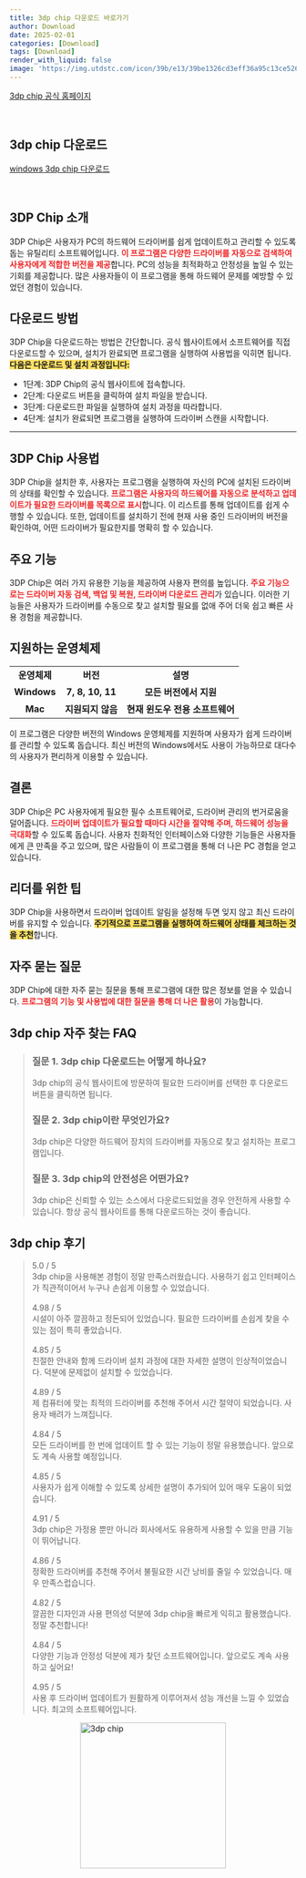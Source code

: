 ```yaml
---
title: 3dp chip 다운로드 바로가기
author: Download
date: 2025-02-01
categories: [Download]
tags: [Download]
render_with_liquid: false
image: 'https://img.utdstc.com/icon/39b/e13/39be1326cd3eff36a95c13ce526fcc5ccb9a696c56e8a99210877d905855bc91:100'
---
```

<p><a class='click-button' title='3dp chip' href='https://www.3dpchip.com/3dp/chip_down_kor.php' rel='nofollow'>3dp chip 공식 홈페이지</a></p><br>
<h2 id='3dp chip_다운로드'>3dp chip 다운로드</h2>
<p><a class="click-button windows" title="3dp chip 다운로드" href="https://www.3dpchip.com/new/3DP_Chip_v2411.exe" rel="nofollow">windows 3dp chip 다운로드</a></p><br>


<h2 id='3dp_chip_소개'>3DP Chip 소개</h2>

<p>3DP Chip은 사용자가 PC의 하드웨어 드라이버를 쉽게 업데이트하고 관리할 수 있도록 돕는 유틸리티 소프트웨어입니다. <b><span style="color: #ee2323;">이 프로그램은 다양한 드라이버를 자동으로 검색하여 사용자에게 적합한 버전을 제공</span></b>합니다. PC의 성능을 최적화하고 안정성을 높일 수 있는 기회를 제공합니다. 많은 사용자들이 이 프로그램을 통해 하드웨어 문제를 예방할 수 있었던 경험이 있습니다.</p>

<h2 id='다운로드_방법'>다운로드 방법</h2>

<p>3DP Chip을 다운로드하는 방법은 간단합니다. 공식 웹사이트에서 소프트웨어를 직접 다운로드할 수 있으며, 설치가 완료되면 프로그램을 실행하여 사용법을 익히면 됩니다. <b><span style="background-color: #ffe066;">다음은 다운로드 및 설치 과정입니다:</span></b></p>

<ul>
    <li>1단계: 3DP Chip의 공식 웹사이트에 접속합니다.</li>
    <li>2단계: 다운로드 버튼을 클릭하여 설치 파일을 받습니다.</li>
    <li>3단계: 다운로드한 파일을 실행하여 설치 과정을 따라합니다.</li>
    <li>4단계: 설치가 완료되면 프로그램을 실행하여 드라이버 스캔을 시작합니다.</li>
</ul>

<hr />

<h2 id='사용법'>3DP Chip 사용법</h2>

<p>3DP Chip을 설치한 후, 사용자는 프로그램을 실행하여 자신의 PC에 설치된 드라이버의 상태를 확인할 수 있습니다. <b><span style="color: #ee2323;">프로그램은 사용자의 하드웨어를 자동으로 분석하고 업데이트가 필요한 드라이버를 목록으로 표시</span></b>합니다. 이 리스트를 통해 업데이트를 쉽게 수행할 수 있습니다. 또한, 업데이트를 설치하기 전에 현재 사용 중인 드라이버의 버전을 확인하여, 어떤 드라이버가 필요한지를 명확히 할 수 있습니다.</p>

<h2 id='기능'>주요 기능</h2>

<p>3DP Chip은 여러 가지 유용한 기능을 제공하여 사용자 편의를 높입니다. <b><span style="color: #ee2323;">주요 기능으로는 드라이버 자동 검색, 백업 및 복원, 드라이버 다운로드 관리</span></b>가 있습니다. 이러한 기능들은 사용자가 드라이버를 수동으로 찾고 설치할 필요를 없애 주어 더욱 쉽고 빠른 사용 경험을 제공합니다.</p>

<h2 id='지원하는_운영체제'>지원하는 운영체제</h2>

<table>
    <tr>
        <td style="text-align: center; height: 17px;"><b>운영체제</b></td>
        <td style="text-align: center; height: 17px;"><b>버전</b></td>
        <td style="text-align: center; height: 17px;"><b>설명</b></td>
    </tr>
    <tr>
        <td style="text-align: center; height: 17px;"><b>Windows</b></td>
        <td style="text-align: center; height: 17px;"><b>7, 8, 10, 11</b></td>
        <td style="text-align: center; height: 17px;"><b>모든 버전에서 지원</b></td>
    </tr>
    <tr>
        <td style="text-align: center; height: 17px;"><b>Mac</b></td>
        <td style="text-align: center; height: 17px;"><b>지원되지 않음</b></td>
        <td style="text-align: center; height: 17px;"><b>현재 윈도우 전용 소프트웨어</b></td>
    </tr>
</table>

<p>이 프로그램은 다양한 버전의 Windows 운영체제를 지원하며 사용자가 쉽게 드라이버를 관리할 수 있도록 돕습니다. 최신 버전의 Windows에서도 사용이 가능하므로 대다수의 사용자가 편리하게 이용할 수 있습니다.</p>

<h2 id='결론'>결론</h2>

<p>3DP Chip은 PC 사용자에게 필요한 필수 소프트웨어로, 드라이버 관리의 번거로움을 덜어줍니다. <b><span style="color: #ee2323;">드라이버 업데이트가 필요할 때마다 시간을 절약해 주며, 하드웨어 성능을 극대화</span></b>할 수 있도록 돕습니다. 사용자 친화적인 인터페이스와 다양한 기능들은 사용자들에게 큰 만족을 주고 있으며, 많은 사람들이 이 프로그램을 통해 더 나은 PC 경험을 얻고 있습니다.</p>

<h2 id='리더를_위한_팁'>리더를 위한 팁</h2>

<p>3DP Chip을 사용하면서 드라이버 업데이트 알림을 설정해 두면 잊지 않고 최신 드라이버를 유지할 수 있습니다. <b><span style="background-color: #ffe066;">주기적으로 프로그램을 실행하여 하드웨어 상태를 체크하는 것을 추천</span></b>합니다.</p>

<h2 id='자주_묻는_질문'>자주 묻는 질문</h2>

<p>3DP Chip에 대한 자주 묻는 질문을 통해 프로그램에 대한 많은 정보를 얻을 수 있습니다. <b><span style="color: #ee2323;">프로그램의 기능 및 사용법에 대한 질문을 통해 더 나은 활용</span></b>이 가능합니다.</p>


<h2 id='3dp chip_자주_찾는_FAQ'>3dp chip 자주 찾는 FAQ</h2>
<div itemscope="" itemtype="https://schema.org/FAQPage"> 
<blockquote> 
<div itemscope="" itemprop="mainEntity" itemtype="https://schema.org/Question"> 
<h3 itemprop="name">질문 1. 3dp chip 다운로드는 어떻게 하나요?</h3> 
<div itemscope="" itemprop="acceptedAnswer" itemtype="https://schema.org/Answer"> 
<span itemprop="text"> 
<p>3dp chip의 공식 웹사이트에 방문하여 필요한 드라이버를 선택한 후 다운로드 버튼을 클릭하면 됩니다.</p> 
</span> 
</div> 
</div> 
<div itemscope="" itemprop="mainEntity" itemtype="https://schema.org/Question"> 
<h3 itemprop="name">질문 2. 3dp chip이란 무엇인가요?</h3> 
<div itemscope="" itemprop="acceptedAnswer" itemtype="https://schema.org/Answer"> 
<span itemprop="text"> 
<p>3dp chip은 다양한 하드웨어 장치의 드라이버를 자동으로 찾고 설치하는 프로그램입니다.</p> 
</span> 
</div> 
</div> 
<div itemscope="" itemprop="mainEntity" itemtype="https://schema.org/Question"> 
<h3 itemprop="name">질문 3. 3dp chip의 안전성은 어떤가요?</h3> 
<div itemscope="" itemprop="acceptedAnswer" itemtype="https://schema.org/Answer"> 
<span itemprop="text"> 
<p>3dp chip은 신뢰할 수 있는 소스에서 다운로드되었을 경우 안전하게 사용할 수 있습니다. 항상 공식 웹사이트를 통해 다운로드하는 것이 좋습니다.</p> 
</span> 
</div> 
</div> 
</blockquote> 
</div>
<h2 id='3dp chip_후기'>3dp chip 후기</h2>
<div itemscope itemtype="https://schema.org/Product">
  <blockquote>
  <div itemprop="review" itemscope itemtype="https://schema.org/Review">
      <div itemprop="reviewRating" itemscope itemtype="https://schema.org/Rating"> <span itemprop="ratingValue">5.0</span> / <span itemprop="bestRating">5</span> </div>
      <span itemprop="reviewBody">3dp chip을 사용해본 경험이 정말 만족스러웠습니다. 사용하기 쉽고 인터페이스가 직관적이어서 누구나 손쉽게 이용할 수 있었습니다.</span>
  </div>
  <br>
  <div itemprop="review" itemscope itemtype="https://schema.org/Review">
      <div itemprop="reviewRating" itemscope itemtype="https://schema.org/Rating"> <span itemprop="ratingValue">4.98</span> / <span itemprop="bestRating">5</span> </div>
      <span itemprop="reviewBody">시설이 아주 깔끔하고 정돈되어 있었습니다. 필요한 드라이버를 손쉽게 찾을 수 있는 점이 특히 좋았습니다.</span>
  </div>
  <br>
  <div itemprop="review" itemscope itemtype="https://schema.org/Review">
      <div itemprop="reviewRating" itemscope itemtype="https://schema.org/Rating"> <span itemprop="ratingValue">4.85</span> / <span itemprop="bestRating">5</span> </div>
      <span itemprop="reviewBody">친절한 안내와 함께 드라이버 설치 과정에 대한 자세한 설명이 인상적이었습니다. 덕분에 문제없이 설치할 수 있었습니다.</span>
  </div>
  <br>
  <div itemprop="review" itemscope itemtype="https://schema.org/Review">
      <div itemprop="reviewRating" itemscope itemtype="https://schema.org/Rating"> <span itemprop="ratingValue">4.89</span> / <span itemprop="bestRating">5</span> </div>
      <span itemprop="reviewBody">제 컴퓨터에 맞는 최적의 드라이버를 추천해 주어서 시간 절약이 되었습니다. 사용자 배려가 느껴집니다.</span>
  </div>
  <br>
  <div itemprop="review" itemscope itemtype="https://schema.org/Review">
      <div itemprop="reviewRating" itemscope itemtype="https://schema.org/Rating"> <span itemprop="ratingValue">4.84</span> / <span itemprop="bestRating">5</span> </div>
      <span itemprop="reviewBody">모든 드라이버를 한 번에 업데이트 할 수 있는 기능이 정말 유용했습니다. 앞으로도 계속 사용할 예정입니다.</span>
  </div>
  <br>
  <div itemprop="review" itemscope itemtype="https://schema.org/Review">
      <div itemprop="reviewRating" itemscope itemtype="https://schema.org/Rating"> <span itemprop="ratingValue">4.85</span> / <span itemprop="bestRating">5</span> </div>
      <span itemprop="reviewBody">사용자가 쉽게 이해할 수 있도록 상세한 설명이 추가되어 있어 매우 도움이 되었습니다.</span>
  </div>
  <br>
  <div itemprop="review" itemscope itemtype="https://schema.org/Review">
      <div itemprop="reviewRating" itemscope itemtype="https://schema.org/Rating"> <span itemprop="ratingValue">4.91</span> / <span itemprop="bestRating">5</span> </div>
      <span itemprop="reviewBody">3dp chip은 가정용 뿐만 아니라 회사에서도 유용하게 사용할 수 있을 만큼 기능이 뛰어납니다.</span>
  </div>
  <br>
  <div itemprop="review" itemscope itemtype="https://schema.org/Review">
      <div itemprop="reviewRating" itemscope itemtype="https://schema.org/Rating"> <span itemprop="ratingValue">4.86</span> / <span itemprop="bestRating">5</span> </div>
      <span itemprop="reviewBody">정확한 드라이버를 추천해 주어서 불필요한 시간 낭비를 줄일 수 있었습니다. 매우 만족스럽습니다.</span>
  </div>
  <br>
  <div itemprop="review" itemscope itemtype="https://schema.org/Review">
      <div itemprop="reviewRating" itemscope itemtype="https://schema.org/Rating"> <span itemprop="ratingValue">4.82</span> / <span itemprop="bestRating">5</span> </div>
      <span itemprop="reviewBody">깔끔한 디자인과 사용 편의성 덕분에 3dp chip을 빠르게 익히고 활용했습니다. 정말 추천합니다!</span>
  </div>
  <br>
  <div itemprop="review" itemscope itemtype="https://schema.org/Review">
      <div itemprop="reviewRating" itemscope itemtype="https://schema.org/Rating"> <span itemprop="ratingValue">4.84</span> / <span itemprop="bestRating">5</span> </div>
      <span itemprop="reviewBody">다양한 기능과 안정성 덕분에 제가 찾던 소프트웨어입니다. 앞으로도 계속 사용하고 싶어요!</span>
  </div>
  <br>
  <div itemprop="review" itemscope itemtype="https://schema.org/Review">
      <div itemprop="reviewRating" itemscope itemtype="https://schema.org/Rating"> <span itemprop="ratingValue">4.95</span> / <span itemprop="bestRating">5</span> </div>
      <span itemprop="reviewBody">사용 후 드라이버 업데이트가 원활하게 이루어져서 성능 개선을 느낄 수 있었습니다. 최고의 소프트웨어입니다.</span>
  </div>
  </blockquote>
</div>
<figure class="image" style="display: flex; justify-content: center; align-items: center; margin: 0;"><img src="https://img.utdstc.com/icon/39b/e13/39be1326cd3eff36a95c13ce526fcc5ccb9a696c56e8a99210877d905855bc91:100" alt="3dp chip" width="256" height="256" style="max-width: 100%; height: auto;"></figure>